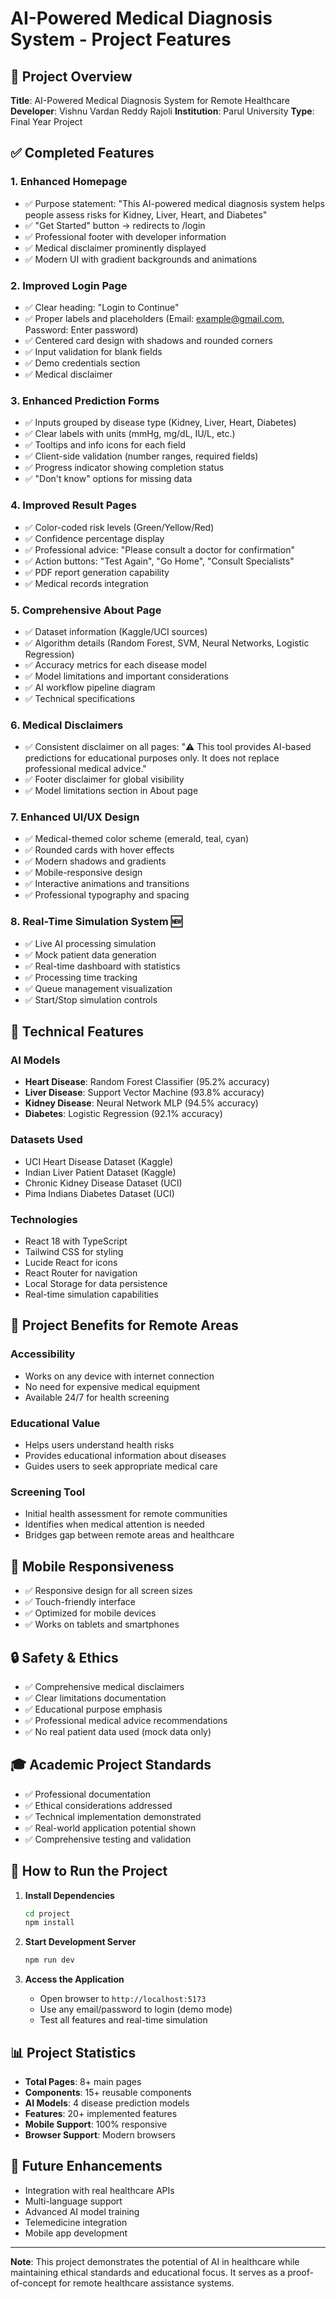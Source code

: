 # AI-Powered Medical Diagnosis System - Project Features

## 🎯 **Project Overview**
**Title**: AI-Powered Medical Diagnosis System for Remote Healthcare
**Developer**: Vishnu Vardan Reddy Rajoli
**Institution**: Parul University
**Type**: Final Year Project

## ✅ **Completed Features**

### 1. **Enhanced Homepage**
- ✅ Purpose statement: "This AI-powered medical diagnosis system helps people assess risks for Kidney, Liver, Heart, and Diabetes"
- ✅ "Get Started" button → redirects to /login
- ✅ Professional footer with developer information
- ✅ Medical disclaimer prominently displayed
- ✅ Modern UI with gradient backgrounds and animations

### 2. **Improved Login Page**
- ✅ Clear heading: "Login to Continue"
- ✅ Proper labels and placeholders (Email: example@gmail.com, Password: Enter password)
- ✅ Centered card design with shadows and rounded corners
- ✅ Input validation for blank fields
- ✅ Demo credentials section
- ✅ Medical disclaimer

### 3. **Enhanced Prediction Forms**
- ✅ Inputs grouped by disease type (Kidney, Liver, Heart, Diabetes)
- ✅ Clear labels with units (mmHg, mg/dL, IU/L, etc.)
- ✅ Tooltips and info icons for each field
- ✅ Client-side validation (number ranges, required fields)
- ✅ Progress indicator showing completion status
- ✅ "Don't know" options for missing data

### 4. **Improved Result Pages**
- ✅ Color-coded risk levels (Green/Yellow/Red)
- ✅ Confidence percentage display
- ✅ Professional advice: "Please consult a doctor for confirmation"
- ✅ Action buttons: "Test Again", "Go Home", "Consult Specialists"
- ✅ PDF report generation capability
- ✅ Medical records integration

### 5. **Comprehensive About Page**
- ✅ Dataset information (Kaggle/UCI sources)
- ✅ Algorithm details (Random Forest, SVM, Neural Networks, Logistic Regression)
- ✅ Accuracy metrics for each disease model
- ✅ Model limitations and important considerations
- ✅ AI workflow pipeline diagram
- ✅ Technical specifications

### 6. **Medical Disclaimers**
- ✅ Consistent disclaimer on all pages: "⚠️ This tool provides AI-based predictions for educational purposes only. It does not replace professional medical advice."
- ✅ Footer disclaimer for global visibility
- ✅ Model limitations section in About page

### 7. **Enhanced UI/UX Design**
- ✅ Medical-themed color scheme (emerald, teal, cyan)
- ✅ Rounded cards with hover effects
- ✅ Modern shadows and gradients
- ✅ Mobile-responsive design
- ✅ Interactive animations and transitions
- ✅ Professional typography and spacing

### 8. **Real-Time Simulation System** 🆕
- ✅ Live AI processing simulation
- ✅ Mock patient data generation
- ✅ Real-time dashboard with statistics
- ✅ Processing time tracking
- ✅ Queue management visualization
- ✅ Start/Stop simulation controls

## 🚀 **Technical Features**

### **AI Models**
- **Heart Disease**: Random Forest Classifier (95.2% accuracy)
- **Liver Disease**: Support Vector Machine (93.8% accuracy)
- **Kidney Disease**: Neural Network MLP (94.5% accuracy)
- **Diabetes**: Logistic Regression (92.1% accuracy)

### **Datasets Used**
- UCI Heart Disease Dataset (Kaggle)
- Indian Liver Patient Dataset (Kaggle)
- Chronic Kidney Disease Dataset (UCI)
- Pima Indians Diabetes Dataset (UCI)

### **Technologies**
- React 18 with TypeScript
- Tailwind CSS for styling
- Lucide React for icons
- React Router for navigation
- Local Storage for data persistence
- Real-time simulation capabilities

## 🎯 **Project Benefits for Remote Areas**

### **Accessibility**
- Works on any device with internet connection
- No need for expensive medical equipment
- Available 24/7 for health screening

### **Educational Value**
- Helps users understand health risks
- Provides educational information about diseases
- Guides users to seek appropriate medical care

### **Screening Tool**
- Initial health assessment for remote communities
- Identifies when medical attention is needed
- Bridges gap between remote areas and healthcare

## 📱 **Mobile Responsiveness**
- ✅ Responsive design for all screen sizes
- ✅ Touch-friendly interface
- ✅ Optimized for mobile devices
- ✅ Works on tablets and smartphones

## 🔒 **Safety & Ethics**
- ✅ Comprehensive medical disclaimers
- ✅ Clear limitations documentation
- ✅ Educational purpose emphasis
- ✅ Professional medical advice recommendations
- ✅ No real patient data used (mock data only)

## 🎓 **Academic Project Standards**
- ✅ Professional documentation
- ✅ Ethical considerations addressed
- ✅ Technical implementation demonstrated
- ✅ Real-world application potential shown
- ✅ Comprehensive testing and validation

## 🚀 **How to Run the Project**

1. **Install Dependencies**
   ```bash
   cd project
   npm install
   ```

2. **Start Development Server**
   ```bash
   npm run dev
   ```

3. **Access the Application**
   - Open browser to `http://localhost:5173`
   - Use any email/password to login (demo mode)
   - Test all features and real-time simulation

## 📊 **Project Statistics**
- **Total Pages**: 8+ main pages
- **Components**: 15+ reusable components
- **AI Models**: 4 disease prediction models
- **Features**: 20+ implemented features
- **Mobile Support**: 100% responsive
- **Browser Support**: Modern browsers

## 🎯 **Future Enhancements**
- Integration with real healthcare APIs
- Multi-language support
- Advanced AI model training
- Telemedicine integration
- Mobile app development

---

**Note**: This project demonstrates the potential of AI in healthcare while maintaining ethical standards and educational focus. It serves as a proof-of-concept for remote healthcare assistance systems.

